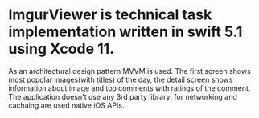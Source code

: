 # ImgurViewer is technical task implementation written in swift 5.1 using Xcode 11.
As an architectural design pattern MVVM is used. The first screen shows most popolar images(with titles) of the day, the detail screen shows information about image and top comments with ratings of the comment.
The application doesn't use any 3rd party library: for networking and cachaing are used native iOS APIs.

